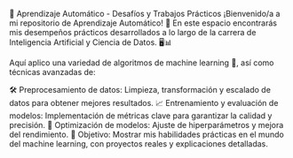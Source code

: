 🧠 Aprendizaje Automático - Desafíos y Trabajos Prácticos
¡Bienvenido/a a mi repositorio de Aprendizaje Automático! 🌟
En este espacio encontrarás mis desempeños prácticos desarrollados a lo largo de la carrera de Inteligencia Artificial y Ciencia de Datos. 🖥️📊

Aquí aplico una variedad de algoritmos de machine learning 🤖, así como técnicas avanzadas de:

🛠️ Preprocesamiento de datos: Limpieza, transformación y escalado de datos para obtener mejores resultados.
📈 Entrenamiento y evaluación de modelos: Implementación de métricas clave para garantizar la calidad y precisión.
🚀 Optimización de modelos: Ajuste de hiperparámetros y mejora del rendimiento.
🎯 Objetivo: Mostrar mis habilidades prácticas en el mundo del machine learning, con proyectos reales y explicaciones detalladas.
